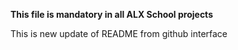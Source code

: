 **This file is mandatory in all ALX School projects**


This is new update of README from github interface
